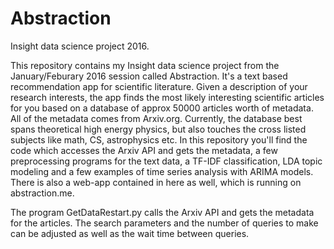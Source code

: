 # Abstraction
Insight data science project 2016.

This repository contains my Insight data science project from the January/Feburary 2016 session called Abstraction.  It's a text based recommendation app for scientific literature.  Given a description of your research interests, the app finds the most likely interesting scientific articles for you based on a database of approx 50000 articles worth of metadata.  All of the metadata comes from Arxiv.org.  Currently, the database best spans theoretical high energy physics, but also touches the cross listed subjects like math, CS, astrophysics etc.  In this repository you'll find the code which accesses the Arxiv API and gets the metadata, a few preprocessing programs for the text data, a TF-IDF classification, LDA topic modeling and a few examples of time series analysis with ARIMA models.  There is also a web-app contained in here as well, which is running on abstraction.me.  

The program GetDataRestart.py calls the Arxiv API and gets the metadata for the articles.  The search parameters and the number of queries to make can be adjusted as well as the wait time between queries.  
